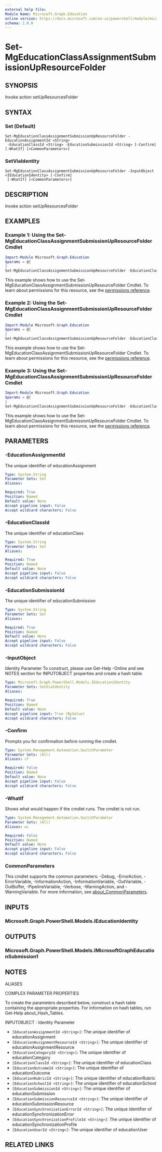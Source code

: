 ```yaml
---
external help file:
Module Name: Microsoft.Graph.Education
online version: https://docs.microsoft.com/en-us/powershell/module/microsoft.graph.education/set-mgeducationclassassignmentsubmissionupresourcefolder
schema: 2.0.0
---
```


# Set-MgEducationClassAssignmentSubmissionUpResourceFolder

## SYNOPSIS
Invoke action setUpResourcesFolder

## SYNTAX

### Set (Default)
```
Set-MgEducationClassAssignmentSubmissionUpResourceFolder -EducationAssignmentId <String>
 -EducationClassId <String> -EducationSubmissionId <String> [-Confirm] [-WhatIf] [<CommonParameters>]
```

### SetViaIdentity
```
Set-MgEducationClassAssignmentSubmissionUpResourceFolder -InputObject <IEducationIdentity> [-Confirm]
 [-WhatIf] [<CommonParameters>]
```

## DESCRIPTION
Invoke action setUpResourcesFolder

## EXAMPLES

### Example 1: Using the Set-MgEducationClassAssignmentSubmissionUpResourceFolder Cmdlet
```powershell
Import-Module Microsoft.Graph.Education
$params = @{
}
Set-MgEducationClassAssignmentSubmissionUpResourceFolder -EducationClassId $educationClassId -EducationAssignmentId $educationAssignmentId -EducationSubmissionId $educationSubmissionId -BodyParameter $params
```

This example shows how to use the Set-MgEducationClassAssignmentSubmissionUpResourceFolder Cmdlet.
To learn about permissions for this resource, see the [permissions reference](/graph/permissions-reference).

### Example 2: Using the Set-MgEducationClassAssignmentSubmissionUpResourceFolder Cmdlet
```powershell
Import-Module Microsoft.Graph.Education
$params = @{
}
Set-MgEducationClassAssignmentSubmissionUpResourceFolder -EducationClassId $educationClassId -EducationAssignmentId $educationAssignmentId -EducationSubmissionId $educationSubmissionId -BodyParameter $params
```

This example shows how to use the Set-MgEducationClassAssignmentSubmissionUpResourceFolder Cmdlet.
To learn about permissions for this resource, see the [permissions reference](/graph/permissions-reference).

### Example 3: Using the Set-MgEducationClassAssignmentSubmissionUpResourceFolder Cmdlet
```powershell
Import-Module Microsoft.Graph.Education
$params = @{
}
Set-MgEducationClassAssignmentSubmissionUpResourceFolder -EducationClassId $educationClassId -EducationAssignmentId $educationAssignmentId -EducationSubmissionId $educationSubmissionId -BodyParameter $params
```

This example shows how to use the Set-MgEducationClassAssignmentSubmissionUpResourceFolder Cmdlet.
To learn about permissions for this resource, see the [permissions reference](/graph/permissions-reference).

## PARAMETERS

### -EducationAssignmentId
The unique identifier of educationAssignment

```yaml
Type: System.String
Parameter Sets: Set
Aliases:

Required: True
Position: Named
Default value: None
Accept pipeline input: False
Accept wildcard characters: False
```

### -EducationClassId
The unique identifier of educationClass

```yaml
Type: System.String
Parameter Sets: Set
Aliases:

Required: True
Position: Named
Default value: None
Accept pipeline input: False
Accept wildcard characters: False
```

### -EducationSubmissionId
The unique identifier of educationSubmission

```yaml
Type: System.String
Parameter Sets: Set
Aliases:

Required: True
Position: Named
Default value: None
Accept pipeline input: False
Accept wildcard characters: False
```

### -InputObject
Identity Parameter
To construct, please use Get-Help -Online and see NOTES section for INPUTOBJECT properties and create a hash table.

```yaml
Type: Microsoft.Graph.PowerShell.Models.IEducationIdentity
Parameter Sets: SetViaIdentity
Aliases:

Required: True
Position: Named
Default value: None
Accept pipeline input: True (ByValue)
Accept wildcard characters: False
```

### -Confirm
Prompts you for confirmation before running the cmdlet.

```yaml
Type: System.Management.Automation.SwitchParameter
Parameter Sets: (All)
Aliases: cf

Required: False
Position: Named
Default value: None
Accept pipeline input: False
Accept wildcard characters: False
```

### -WhatIf
Shows what would happen if the cmdlet runs.
The cmdlet is not run.

```yaml
Type: System.Management.Automation.SwitchParameter
Parameter Sets: (All)
Aliases: wi

Required: False
Position: Named
Default value: None
Accept pipeline input: False
Accept wildcard characters: False
```

### CommonParameters
This cmdlet supports the common parameters: -Debug, -ErrorAction, -ErrorVariable, -InformationAction, -InformationVariable, -OutVariable, -OutBuffer, -PipelineVariable, -Verbose, -WarningAction, and -WarningVariable. For more information, see [about_CommonParameters](http://go.microsoft.com/fwlink/?LinkID=113216).

## INPUTS

### Microsoft.Graph.PowerShell.Models.IEducationIdentity

## OUTPUTS

### Microsoft.Graph.PowerShell.Models.IMicrosoftGraphEducationSubmission1

## NOTES

ALIASES

COMPLEX PARAMETER PROPERTIES

To create the parameters described below, construct a hash table containing the appropriate properties. For information on hash tables, run Get-Help about_Hash_Tables.


INPUTOBJECT <IEducationIdentity>: Identity Parameter
  - `[EducationAssignmentId <String>]`: The unique identifier of educationAssignment
  - `[EducationAssignmentResourceId <String>]`: The unique identifier of educationAssignmentResource
  - `[EducationCategoryId <String>]`: The unique identifier of educationCategory
  - `[EducationClassId <String>]`: The unique identifier of educationClass
  - `[EducationOutcomeId <String>]`: The unique identifier of educationOutcome
  - `[EducationRubricId <String>]`: The unique identifier of educationRubric
  - `[EducationSchoolId <String>]`: The unique identifier of educationSchool
  - `[EducationSubmissionId <String>]`: The unique identifier of educationSubmission
  - `[EducationSubmissionResourceId <String>]`: The unique identifier of educationSubmissionResource
  - `[EducationSynchronizationErrorId <String>]`: The unique identifier of educationSynchronizationError
  - `[EducationSynchronizationProfileId <String>]`: The unique identifier of educationSynchronizationProfile
  - `[EducationUserId <String>]`: The unique identifier of educationUser

## RELATED LINKS

